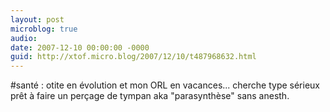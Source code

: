 ```yaml
---
layout: post
microblog: true
audio: 
date: 2007-12-10 00:00:00 -0000
guid: http://xtof.micro.blog/2007/12/10/t487968632.html
---
```

#santé : otite en évolution et mon ORL en vacances... cherche type sérieux prêt à faire un perçage de tympan aka "parasynthèse" sans anesth.
